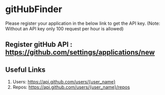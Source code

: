 # gitHubFinder

Please register your application in the below link to get the API key. (Note: Without an API key only 100 request per hour is allowed)
## Register gitHub API : https://github.com/settings/applications/new

## Useful Links
1. Users: https://api.github.com/users/{user_name}
2. Repos: https://api.github.com/users/{user_name}/repos

